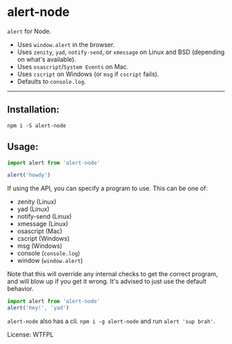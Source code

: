 # alert-node

`alert` for Node.

* Uses `window.alert` in the browser.
* Uses `zenity`, `yad`, `notify-send`, or `xmessage` on Linux and BSD (depending on what's available).
* Uses `osascript`/`System Events` on Mac.
* Uses `cscript` on Windows (or `msg` if `cscript` fails).
* Defaults to `console.log`.

--------

## Installation:

`npm i -S alert-node`

## Usage:

```javascript
import alert from 'alert-node'

alert('howdy')
```

If using the API, you can specify a program to use. This can be one of:

* zenity (Linux)
* yad (Linux)
* notify-send (Linux)
* xmessage (Linux)
* osascript (Mac)
* cscript (Windows)
* msg (Windows)
* console (`console.log`)
* window (`window.alert`)

Note that this will override any internal checks to get the correct program,
and will blow up if you get it wrong. It's advised to just use the default behavior.

```javascript
import alert from 'alert-node'
alert('hey!', 'yad')
```

`alert-node` also has a cli. `npm i -g alert-node` and run `alert 'sup brah'`.

License: WTFPL
